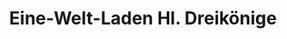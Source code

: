 ---
title: "Eine-Welt-Laden Hl. Dreikönige"
url: /neuss/eine-welt-laden-hl-dreikoenige/
shop: Lebensmittel
---